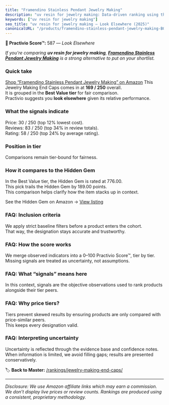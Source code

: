```yaml
---
title: "Framendino Stainless Pendant Jewelry Making"
description: "uv resin for jewelry making: Data-driven ranking using the Practivio Score™. Positioned by quality, value, demand, findability, momentum."
keywords: ["uv resin for jewelry making"]
seo_title: "uv resin for jewelry making — Look Elsewhere (2025)"
canonicalURL: "/products/framendino-stainless-pendant-jewelry-making-B09MY9PXMS/"
---
```


**🚫 Practivio Score™:** 587 — _Look Elsewhere_


*If you're comparing **uv resin for jewelry making**, **[Framendino Stainless Pendant Jewelry Making](https://www.amazon.com/dp/B09MY9PXMS?tag=practivio-20)** is a strong alternative to put on your shortlist.*
### Quick take
[Shop “Framendino Stainless Pendant Jewelry Making” on Amazon](https://www.amazon.com/dp/B09MY9PXMS?tag=practivio-20)
This Jewelry Making End Caps comes in at **169 / 250** overall.  
It is grouped in the **Best Value tier** for fair comparison.  
Practivio suggests you **look elsewhere** given its relative performance.

### What the signals indicate
Price: 30 / 250 (top 12% lowest cost).  
Reviews: 83 / 250 (top 34% in review totals).  
Rating: 58 / 250 (top 24% by average rating).  

### Position in tier
Comparisons remain tier-bound for fairness.

### How it compares to the Hidden Gem
In the Best Value tier, the Hidden Gem is rated at 776.00.  
This pick trails the Hidden Gem by 189.00 points.  
This comparison helps clarify how the item stacks up in context.  

See the Hidden Gem on Amazon → [View listing](https://www.amazon.com/dp/B01HMUU2Y4?tag=practivio-20)

### FAQ: Inclusion criteria
We apply strict baseline filters before a product enters the cohort.  
That way, the designation stays accurate and trustworthy.

### FAQ: How the score works
We merge observed indicators into a 0–100 Practivio Score™, tier by tier.  
Missing signals are treated as uncertainty, not assumptions.

### FAQ: What “signals” means here
In this context, signals are the objective observations used to rank products alongside their tier peers.

### FAQ: Why price tiers?
Tiers prevent skewed results by ensuring products are only compared with price-similar peers.  
This keeps every designation valid.

### FAQ: Interpreting uncertainty
Uncertainty is reflected through the evidence base and confidence notes.  
When information is limited, we avoid filling gaps; results are presented conservatively.


🏷️ **Back to Master:** [/rankings/jewelry-making-end-caps/](/rankings/jewelry-making-end-caps/)

---
_Disclosure: We use Amazon affiliate links which may earn a commission. We don’t display live prices or review counts. Rankings are produced using a consistent, proprietary methodology._
